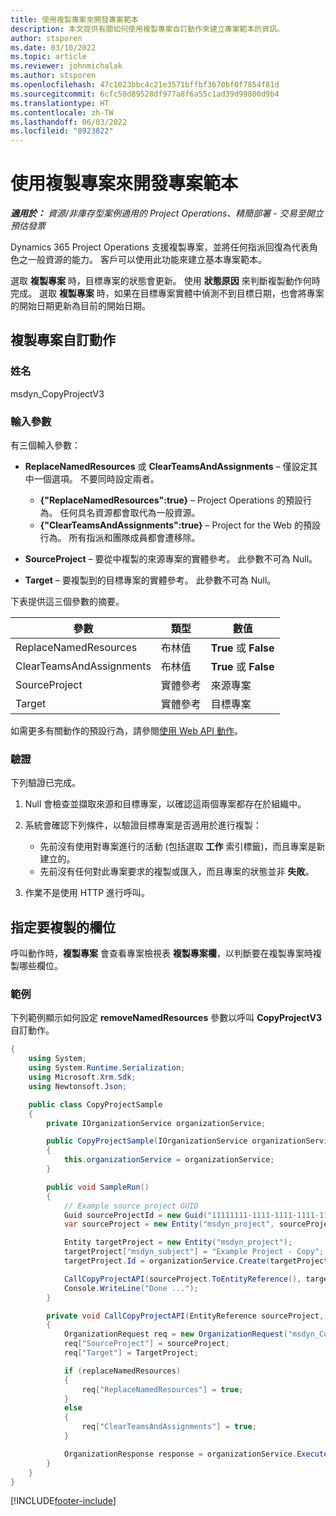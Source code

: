 ```yaml
---
title: 使用複製專案來開發專案範本
description: 本文提供有關如何使用複製專案自訂動作來建立專案範本的資訊。
author: stsporen
ms.date: 03/10/2022
ms.topic: article
ms.reviewer: johnmichalak
ms.author: stsporen
ms.openlocfilehash: 47c1023bbc4c21e3571bffbf3670bf0f7854f81d
ms.sourcegitcommit: 6cfc50d89528df977a8f6a55c1ad39d99800d9b4
ms.translationtype: HT
ms.contentlocale: zh-TW
ms.lasthandoff: 06/03/2022
ms.locfileid: "8923822"
---
```

# <a name="develop-project-templates-with-copy-project"></a>使用複製專案來開發專案範本

_**適用於：** 資源/非庫存型案例適用的 Project Operations、精簡部署 - 交易至開立預估發票_

Dynamics 365 Project Operations 支援複製專案，並將任何指派回復為代表角色之一般資源的能力。 客戶可以使用此功能來建立基本專案範本。

選取 **複製專案** 時，目標專案的狀態會更新。 使用 **狀態原因** 來判斷複製動作何時完成。 選取 **複製專案** 時，如果在目標專案實體中偵測不到目標日期，也會將專案的開始日期更新為目前的開始日期。

## <a name="copy-project-custom-action"></a>複製專案自訂動作

### <a name="name"></a>姓名 

msdyn\_CopyProjectV3

### <a name="input-parameters"></a>輸入參數

有三個輸入參數：

- **ReplaceNamedResources** 或 **ClearTeamsAndAssignments** – 僅設定其中一個選項。 不要同時設定兩者。

    - **\{"ReplaceNamedResources":true\}** – Project Operations 的預設行為。 任何具名資源都會取代為一般資源。
    - **\{"ClearTeamsAndAssignments":true\}** – Project for the Web 的預設行為。 所有指派和團隊成員都會遭移除。

- **SourceProject** – 要從中複製的來源專案的實體參考。 此參數不可為 Null。
- **Target** – 要複製到的目標專案的實體參考。 此參數不可為 Null。

下表提供這三個參數的摘要。

| 參數                | 類型​             | 數值                 |
|--------------------------|------------------|-----------------------|
| ReplaceNamedResources    | 布林值          | **True** 或 **False** |
| ClearTeamsAndAssignments | 布林值          | **True** 或 **False** |
| SourceProject            | 實體參考 | 來源專案    |
| Target                   | 實體參考 | 目標專案    |

如需更多有關動作的預設行為，請參閱[使用 Web API 動作](/powerapps/developer/common-data-service/webapi/use-web-api-actions)。

### <a name="validations"></a>驗證

下列驗證已完成。

1. Null 會檢查並擷取來源和目標專案，以確認這兩個專案都存在於組織中。
2. 系統會確認下列條件，以驗證目標專案是否適用於進行複製：

    - 先前沒有使用對專案進行的活動 (包括選取 **工作** 索引標籤)，而且專案是新建立的。
    - 先前沒有任何對此專案要求的複製或匯入，而且專案的狀態並非 **失敗**。

3. 作業不是使用 HTTP 進行呼叫。

## <a name="specify-fields-to-copy"></a>指定要複製的欄位

呼叫動作時，**複製專案** 會查看專案檢視表 **複製專案欄**，以判斷要在複製專案時複製哪些欄位。

### <a name="example"></a>範例

下列範例顯示如何設定 **removeNamedResources** 參數以呼叫 **CopyProjectV3** 自訂動作。

```C#
{
    using System;
    using System.Runtime.Serialization;
    using Microsoft.Xrm.Sdk;
    using Newtonsoft.Json;

    public class CopyProjectSample
    {
        private IOrganizationService organizationService;

        public CopyProjectSample(IOrganizationService organizationService)
        {
            this.organizationService = organizationService;
        }

        public void SampleRun()
        {
            // Example source project GUID
            Guid sourceProjectId = new Guid("11111111-1111-1111-1111-111111111111");
            var sourceProject = new Entity("msdyn_project", sourceProjectId);

            Entity targetProject = new Entity("msdyn_project");
            targetProject["msdyn_subject"] = "Example Project - Copy";
            targetProject.Id = organizationService.Create(targetProject);

            CallCopyProjectAPI(sourceProject.ToEntityReference(), targetProject.ToEntityReference(), copyOption, true, false);
            Console.WriteLine("Done ...");
        }

        private void CallCopyProjectAPI(EntityReference sourceProject, EntityReference TargetProject, bool replaceNamedResources = true, bool clearTeamsAndAssignments = false)
        {
            OrganizationRequest req = new OrganizationRequest("msdyn_CopyProjectV3");
            req["SourceProject"] = sourceProject;
            req["Target"] = TargetProject;

            if (replaceNamedResources)
            {
                req["ReplaceNamedResources"] = true;
            }
            else
            {
                req["ClearTeamsAndAssignments"] = true;
            }

            OrganizationResponse response = organizationService.Execute(req);
        }
    }
}
```

[!INCLUDE[footer-include](../includes/footer-banner.md)]
